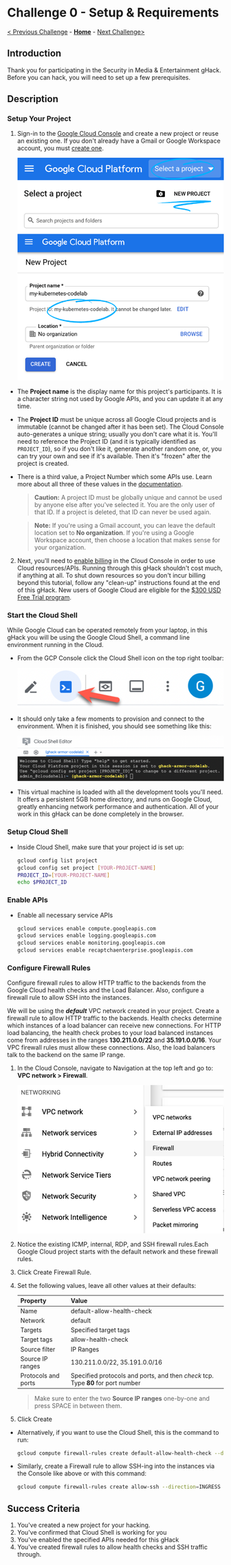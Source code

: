 # Challenge 0 - Setup & Requirements

[< Previous Challenge](./Challenge-deleteMe.md) - **[Home](../README.md)** - [Next Challenge>](./Challenge-01.md)

## Introduction

Thank you for participating in the Security in Media & Entertainment gHack. Before you can hack, you will need to set up a few prerequisites.

## Description

### Setup Your Project
1. Sign-in to the [Google Cloud Console](http://console.cloud.google.com/) and create a new project or reuse an existing one. If you don't already have a Gmail or Google Workspace account, you must [create one](https://accounts.google.com/SignUp).

    ![Select a project](../Images/select-project.png)
    ![New project button](../Images/new-project-button.png)
    ![New project](../Images/new-project.png)

- The **Project name** is the display name for this project's participants. It is a character string not used by Google APIs, and you can update it at any time.

- The **Project ID** must be unique across all Google Cloud projects and is immutable (cannot be changed after it has been set). The Cloud Console auto-generates a unique string; usually you don't care what it is. You'll need to reference the Project ID (and it is typically identified as `PROJECT_ID`), so if you don't like it, generate another random one, or, you can try your own and see if it's available. Then it's "frozen" after the project is created.

- There is a third value, a Project Number which some APIs use. Learn more about all three of these values in the [documentation](https://cloud.google.com/resource-manager/docs/creating-managing-projects#before_you_begin).

    > **Caution:** A project ID must be globally unique and cannot be used by anyone else after you've selected it. You are the only user of that ID. If a project is deleted, that ID can never be used again.

    > **Note:** If you're using a Gmail account, you can leave the default location set to **No organization**. If you're using a Google Workspace account, then choose a location that makes sense for your organization.

2. Next, you'll need to [enable billing](https://console.cloud.google.com/billing) in the Cloud Console in order to use Cloud resources/APIs. Running through this gHack shouldn't cost much, if anything at all. To shut down resources so you don't incur billing beyond this tutorial, follow any "clean-up" instructions found at the end of this gHack. New users of Google Cloud are eligible for the [$300 USD Free Trial program](http://cloud.google.com/free).

### Start the Cloud Shell
While Google Cloud can be operated remotely from your laptop, in this gHack you will be using the Google Cloud Shell, a command line environment running in the Cloud.

- From the GCP Console click the Cloud Shell icon on the top right toolbar:

    ![Console toolbar](../Images/toolbar.png)

- It should only take a few moments to provision and connect to the environment. When it is finished, you should see something like this:

    ![Cloud Shell](../Images/cloud-shell.png)

- This virtual machine is loaded with all the development tools you'll need. It offers a persistent 5GB home directory, and runs on Google Cloud, greatly enhancing network performance and authentication. All of your work in this gHack can be done completely in the browser.

### Setup Cloud Shell
- Inside Cloud Shell, make sure that your project id is set up:

    ```bash
    gcloud config list project
    gcloud config set project [YOUR-PROJECT-NAME]
    PROJECT_ID=[YOUR-PROJECT-NAME]
    echo $PROJECT_ID
    ```
### Enable APIs
- Enable all necessary service APIs

    ```bash
    gcloud services enable compute.googleapis.com
    gcloud services enable logging.googleapis.com
    gcloud services enable monitoring.googleapis.com
    gcloud services enable recaptchaenterprise.googleapis.com
    ```

### Configure Firewall Rules
Configure firewall rules to allow HTTP traffic to the backends from the Google Cloud health checks and the Load Balancer. Also, configure a firewall rule to allow SSH into the instances.

We will be using the ***default*** VPC network created in your project. Create a firewall rule to allow HTTP traffic to the backends. Health checks determine which instances of a load balancer can receive new connections. For HTTP load balancing, the health check probes to your load balanced instances come from addresses in the ranges **130.211.0.0/22** and **35.191.0.0/16**. Your VPC firewall rules must allow these connections. Also, the load balancers talk to the backend on the same IP range.

1. In the Cloud Console, navigate to Navigation at the top left and go to: **VPC network > Firewall**.

    ![Networking menu](../Images/networking-menu.png)

1. Notice the existing ICMP, internal, RDP, and SSH firewall rules.Each Google Cloud project starts with the default network and these firewall rules.

1. Click Create Firewall Rule.

1. Set the following values, leave all other values at their defaults:

    |Property|Value|
    |--|--|
    |Name|default-allow-health-check|
    |Network|default|
    |Targets|Specified target tags|
    |Target tags|allow-health-check|
    |Source filter|IP Ranges|
    |Source IP ranges|130.211.0.0/22, 35.191.0.0/16|
    |Protocols and ports|Specified protocols and ports, and then *check* tcp. Type **80** for port number|

    > Make sure to enter the two **Source IP ranges** one-by-one and press SPACE in between them.

1. Click Create

- Alternatively, if you want to use the Cloud Shell, this is the command to run:
    ```bash
    gcloud compute firewall-rules create default-allow-health-check --direction=INGRESS --priority=1000 --network=default --action=ALLOW --rules=tcp:80 --source-ranges=130.211.0.0/22,35.191.0.0/16 --target-tags=allow-health-check
    ```

- Similarly, create a Firewall rule to allow SSH-ing into the instances via the Console like above or with this command:
    ```bash
    gcloud compute firewall-rules create allow-ssh --direction=INGRESS --priority=1000 --network=default --action=ALLOW --rules=tcp:22 --source-ranges=0.0.0.0/0 --target-tags=allow-health-check
    ```

## Success Criteria

1. You've created a new project for your hacking.
1. You've confirmed that Cloud Shell is working for you
1. You've enabled the specified APIs needed for this gHack
1. You've created firewall rules to allow health checks and SSH traffic through.
